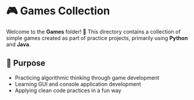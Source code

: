 # 🎮 Games Collection

Welcome to the **Games** folder! 📂
This directory contains a collection of simple games created as part of practice projects, primarily using **Python** and **Java**.

## 🎯 Purpose
- Practicing algorithmic thinking through game development
- Learning GUI and console application development
- Applying clean code practices in a fun way
